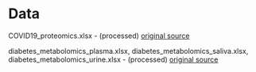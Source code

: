 # Data

COVID19_proteomics.xlsx - (processed) [original source](https://data.mendeley.com/datasets/tzydswhhb5/5)

diabetes_metabolomics_plasma.xlsx, diabetes_metabolomics_saliva.xlsx, diabetes_metabolomics_urine.xlsx - (processed) [original source](https://figshare.com/articles/dataset/Qatar_Metabolomics_Study_on_Diabetes/5904022?file=10531342)
